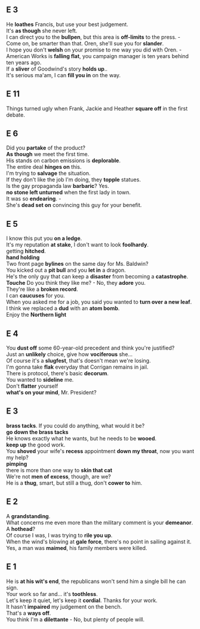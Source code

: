 
## E 3  
He **loathes** Francis, but use your best judgement.  
It's **as though** she never left.  
I can direct you to the **bullpen**, but this area is **off-limits** to the press. -  
Come on, be smarter than that. Oren, she'll sue you for **slander**.  
I hope you don't **welsh** on your promise to me way you did with Oren. -  
American Works is **falling flat**, you campaign manager is ten years behind ten years ago.  
If a **sliver** of Goodwind's story **holds up**..  
It's serious ma'am, I can **fill you in** on the way.  


## E 11 
Things turned ugly when Frank, Jackie and Heather **square off** in the first debate.  

## E 6 
Did you **partake** of the product?  
**As though** we meet the first time.  
His stands on carbon emissions is **deplorable**.  
The entire deal **hinges on** this.  
I'm trying to **salvage** the situation.  
If they don't like the job I'm doing, they **topple** statues.  
Is the gay propaganda law **barbaric**? Yes.  
**no stone left unturned** when the first lady in town.  
It was so **endearing**. -  
She's **dead set on** convincing this guy for your benefit.  


## E 5 
I know this put you **on a ledge**.  
It's my reputation **at stake**, I don't want to look **foolhardy**.  
getting **hitched**.  
**hand holding**  
Two front page **bylines** on the same day for Ms. Baldwin?  
You kicked out a **pit bull** and you **let in** a dragon.  
He's the only guy that can keep a **disaster** from becoming a **catastrophe**.  
**Touche**
Do you think they like me? - No, they **adore** you.  
They're like a **broken record**.  
I can **caucuses** for you.  
When you asked me for a job, you said you wanted to **turn over a new leaf**.  
I think we replaced a **dud** with an **atom bomb**.  
Enjoy the **Northern light**  


## E 4  
You **dust off** some 60-year-old precedent and think you're justified?   
Just an **unlikely** choice, give how **vociferous** she...  
Of course it's a **slugfest**, that's doesn't mean we're losing.  
I'm gonna take **flak** everyday that Corrigan remains in jail.  
There is protocol, there's basic **decorum**.  
You wanted to **sideline** me.  
Don't **flatter** yourself  
**what's on your mind**, Mr. President? 

## E 3  
**brass tacks**. If you could do anything, what would it be?  
**go down the brass tacks**  
He knows exactly what he wants, but he needs to be **wooed**.  
**keep up** the good work.  
You **shoved** your wife's **recess** appointment **down my throat**, now you want my help?  
**pimping**  
there is more than one way to **skin that cat**  
We're not **men of excess**, though, are we?  
He is a **thug**, smart, but still a thug, don't **cower to** him.  

## E 2 

A **grandstanding**.  
What concerns me even more than the military comment is your **demeanor**.  
A **hothead**?  
Of course I was, I was trying to **rile you up**.  
When the wind's blowing at **gale force**, there's no point in sailing against it.  
Yes, a man was **maimed**, his family members were killed.  

## E 1 
He is **at his wit's end**, the republicans won't send him a single bill he can sign.  
Your work so far and... it's **toothless**.  
Let's keep it quiet, let's keep it **cordial**. Thanks for your work.  
It hasn't **impaired** my judgement on the bench.  
That's a **ways off**.  
You think I'm a **dilettante** - No, but plenty of people will.  
